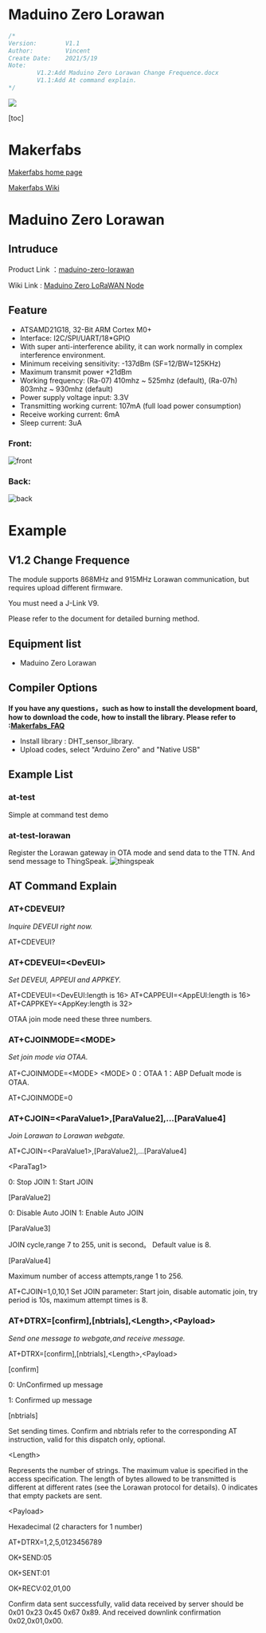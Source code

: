 # Maduino Zero Lorawan


```c++
/*
Version:		V1.1
Author:			Vincent
Create Date:	2021/5/19
Note:
		V1.2:Add Maduino Zero Lorawan Change Frequence.docx
		V1.1:Add At command explain.
*/
```


![](md_pic/main.jpg)


[toc]

# Makerfabs

[Makerfabs home page](https://www.makerfabs.com/)

[Makerfabs Wiki](https://www.makerfabs.com/wiki/index.php?title=Main_Page)

# Maduino Zero Lorawan
## Intruduce

Product Link ：[maduino-zero-lorawan](https://www.makerfabs.com/maduino-zero-lorawan.html) 

Wiki Link :  [Maduino Zero LoRaWAN Node](https://www.makerfabs.com/wiki/index.php?title=Maduino_Zero_LoRaWAN_Node) 



## Feature

- ATSAMD21G18, 32-Bit ARM Cortex M0+
- Interface: I2C/SPI/UART/18*GPIO
- With super anti-interference ability, it can work normally in complex interference environment.
- Minimum receiving sensitivity: -137dBm (SF=12/BW=125KHz)
- Maximum transmit power +21dBm
- Working frequency: (Ra-07) 410mhz ~ 525mhz (default), (Ra-07h) 803mhz ~ 930mhz (default)
- Power supply voltage input: 3.3V
- Transmitting working current: 107mA (full load power consumption)
- Receive working current: 6mA
- Sleep current: 3uA

### Front:

![front](md_pic/front.jpg)

### Back:
![back](md_pic/back.jpg)



# Example

## V1.2 Change Frequence

The module supports 868MHz and 915MHz Lorawan communication, but requires upload different firmware.

You must need a J-Link V9.

Please refer to the document for detailed burning method.




## Equipment list

- Maduino Zero Lorawan


## Compiler Options
**If you have any questions，such as how to install the development board, how to download the code, how to install the library. Please refer to :[Makerfabs_FAQ](https://github.com/Makerfabs/Makerfabs_FAQ)**

- Install library : DHT_sensor_library.
- Upload codes, select "Arduino Zero" and "Native USB"


## Example List

### at-test

Simple at command test demo

### at-test-lorawan

Register the Lorawan gateway in OTA mode and send data to the TTN. And send message to ThingSpeak.
![thingspeak](md_pic/thingspeak.jpg)

## AT Command Explain

### AT+CDEVEUI?

*Inquire DEVEUI right now.*

AT+CDEVEUI?

### AT+CDEVEUI=&lt;DevEUI&gt;

*Set DEVEUI, APPEUI and APPKEY.*

AT+CDEVEUI=&lt;DevEUI:length is 16&gt;
AT+CAPPEUI=&lt;AppEUI:length is 16&gt;
AT+CAPPKEY=&lt;AppKey:length is 32&gt;

OTAA join mode need these three numbers.

### AT+CJOINMODE=&lt;MODE&gt;

*Set join mode via OTAA.*

AT+CJOINMODE=&lt;MODE&gt;
&lt;MODE&gt;
0：OTAA
1：ABP
Defualt mode is OTAA.

AT+CJOINMODE=0


### AT+CJOIN=&lt;ParaValue1&gt;,[ParaValue2],…[ParaValue4]

*Join Lorawan to Lorawan webgate.*

AT+CJOIN=&lt;ParaValue1&gt;,[ParaValue2],…[ParaValue4]

&lt;ParaTag1&gt;

0: Stop JOIN
1: Start JOIN

[ParaValue2]

0: Disable Auto JOIN
1: Enable Auto JOIN

[ParaValue3]

JOIN cycle,range 7 to 255, unit is second。
Default value is 8.

[ParaValue4]

Maximum number of access attempts,range 1 to 256.

AT+CJOIN=1,0,10,1
Set JOIN parameter: Start join, disable automatic join, try period is 10s, maximum attempt times is 8.

### AT+DTRX=[confirm],[nbtrials],&lt;Length&gt;,&lt;Payload&gt;

*Send one message to webgate,and receive message.*

AT+DTRX=[confirm],[nbtrials],&lt;Length&gt;,&lt;Payload&gt;

[confirm]

0: UnConfirmed up message

1: Confirmed up message

[nbtrials]

Set sending times.
Confirm and nbtrials refer to the corresponding AT instruction, valid for this dispatch only, optional.

&lt;Length&gt;

Represents the number of strings. The maximum value is specified in the access specification. 
The length of bytes allowed to be transmitted is different at different rates (see the Lorawan protocol for details). 
0 indicates that empty packets are sent.

&lt;Payload&gt;

Hexadecimal (2 characters for 1 number)

AT+DTRX=1,2,5,0123456789

OK+SEND:05

OK+SENT:01

OK+RECV:02,01,00

Confirm data sent successfully, valid data received by server should be 0x01 0x23 0x45 0x67 0x89.
And received downlink confirmation 0x02,0x01,0x00.
